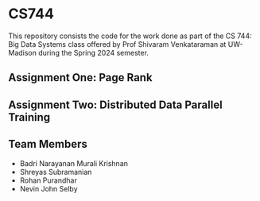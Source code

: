 # CS744
This repository consists the code for the work done as part of the CS 744: Big Data Systems class offered by Prof Shivaram Venkataraman at UW-Madison during the Spring 2024 semester.

## Assignment One: Page Rank
## Assignment Two: Distributed Data Parallel Training

## Team Members
* Badri Narayanan Murali Krishnan
* Shreyas Subramanian
* Rohan Purandhar
* Nevin John Selby
